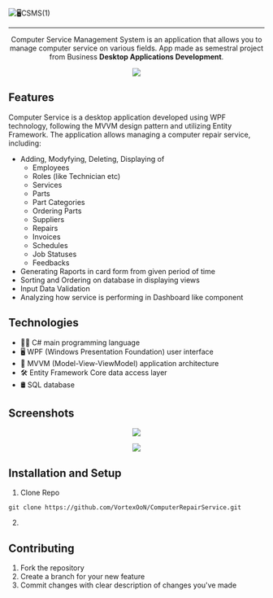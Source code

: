![🖥️CSMS(1)](https://github.com/user-attachments/assets/dfaefc27-9a31-4a8a-b17e-831bf272c242)
___
<p align="center">
Computer Service Management System is an application that allows you to manage computer service on various fields. App made as semestral project from Business <b>Desktop Applications Development</b>.

<p align="center">
  <img src="https://github.com/VortexOoN/ComputerRepairService/blob/main/Readme/1.PNG">
</p>

## Features

Computer Service is a desktop application developed using WPF technology, following the MVVM design pattern and utilizing Entity Framework. The application allows managing a computer repair service, including:
- Adding, Modyfying, Deleting, Displaying of
  - Employees
  - Roles (like Technician etc)
  - Services
  - Parts
  - Part Categories
  - Ordering Parts
  - Suppliers
  - Repairs
  - Invoices
  - Schedules
  - Job Statuses
  - Feedbacks
- Generating Raports in card form from given period of time
- Sorting and Ordering on database in displaying views
- Input Data Validation
- Analyzing how service is performing in Dashboard like component

## Technologies
- 👨‍💻 C# main programming language
- 🖥️ WPF (Windows Presentation Foundation) user interface
- 🧱 MVVM (Model-View-ViewModel) application architecture
- 🛠️ Entity Framework Core  data access layer
- 🛢️ SQL database

## Screenshots

<p align="center">
  <img src="https://github.com/VortexOoN/ComputerRepairService/blob/main/Readme/2.PNG">
</p>

<p align="center">
  <img src="https://github.com/VortexOoN/ComputerRepairService/blob/main/Readme/3.PNG">
</p>

## Installation and Setup
1. Clone Repo
````github
git clone https://github.com/VortexOoN/ComputerRepairService.git
````
2.

## Contributing

1. Fork the repository
2. Create a branch for your new feature
3. Commit changes with clear description of changes you've made
